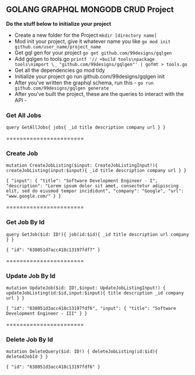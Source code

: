 ## GOLANG GRAPHQL MONGODB CRUD Project

**Do the stuff below to initialize your project**

- Create a new folder for the Project `mkdir [directory name]`
- Mod init your project, give it whatever name you like `go mod init github.com/user_name/project_name`
- Get gql gen for your project `go get github.com/99designs/gqlgen`
- Add gqlgen to tools.go `printf '// +build tools\npackage tools\nimport \_ "github.com/99designs/gqlgen"' | gofmt > tools.go`
- Get all the dependencies go mod tidy
- Initialize your project go run github.com/99designs/gqlgen init
- After you've written the graphql schema, run this - `go run github.com/99designs/gqlgen generate`
- After you've built the project, these are the queries to interact with the API -

### Get All Jobs

`query GetAllJobs{ jobs{ _id title description company url } }`

=======================

### Create Job

`mutation CreateJobListing($input: CreateJobListingInput!){ createJobListing(input:$input){ _id title description company url } }`

`{ "input": { "title": "Software Development Engineer - I", "description": "Lorem ipsum dolor sit amet, consectetur adipiscing elit, sed do eiusmod tempor incididunt", "company": "Google", "url": "www.google.com/" } }`

=======================

### Get Job By Id

`query GetJob($id: ID!){ job(id:$id){ _id title description url company } }`

`{ "id": "638051d7acc418c13197fdf7" }`

=======================

### Update Job By Id

`mutation UpdateJob($id: ID!,$input: UpdateJobListingInput!) { updateJobListing(id:$id,input:$input){ title description _id company url } }`

`{ "id": "638051d3acc418c13197fdf6", "input": { "title": "Software Development Engineer - III" } }`

=======================

### Delete Job By Id

`mutation DeleteQuery($id: ID!) { deleteJobListing(id:$id){ deletedJobId } }`

`{ "id": "638051d3acc418c13197fdf6" }`
